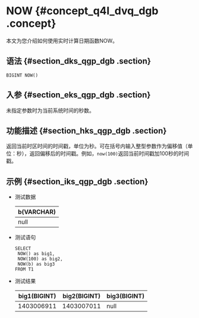 # NOW {#concept_q4l_dvq_dgb .concept}

本文为您介绍如何使用实时计算日期函数NOW。

## 语法 {#section_dks_qgp_dgb .section}

```
BIGINT NOW()

```

## 入参 {#section_eks_qgp_dgb .section}

未指定参数时为当前系统时间的秒数。

## 功能描述 {#section_hks_qgp_dgb .section}

返回当前时区时间的时间戳，单位为秒。可在括号内输入整型参数作为偏移值（单位：秒），返回偏移后的时间戳。例如，`now(100)`返回当前时间戳加100秒的时间戳。

## 示例 {#section_iks_qgp_dgb .section}

-   测试数据

    |b\(VARCHAR\)|
    |------------|
    |null|

-   测试语句

    ```language-sql
    SELECT 
     NOW() as big1,
     NOW(100) as big2,
     NOW(b) as big3
    FROM T1
    
    ```

-   测试结果

    |big1\(BIGINT\)|big2\(BIGINT\)|big3\(BIGINT\)|
    |--------------|--------------|--------------|
    |1403006911|1403007011|null|


